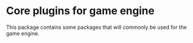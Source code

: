 # Core plugins for game engine

This package contains some packages that will commonly be used for the game engine.

